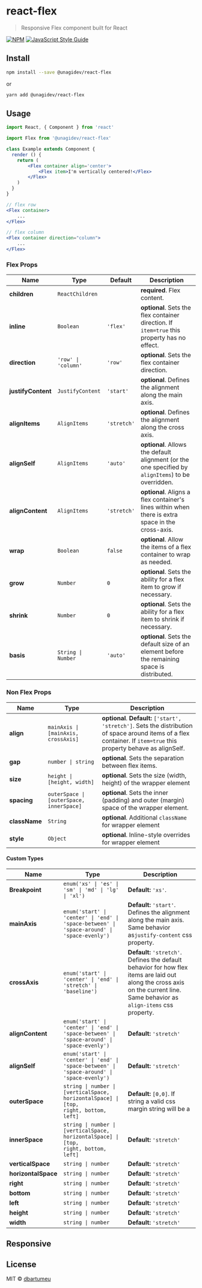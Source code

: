 # react-flex

> Responsive Flex component built for React

[![NPM](https://img.shields.io/npm/v/react-flex.svg)](https://www.npmjs.com/package/react-flex) 
[![JavaScript Style Guide](https://img.shields.io/badge/code_style-standard-brightgreen.svg)](https://standardjs.com)

## Install

```bash
npm install --save @unagidev/react-flex
```
or 
```bash
yarn add @unagidev/react-flex
```

## Usage

```jsx
import React, { Component } from 'react'

import Flex from '@unagidev/react-flex'

class Example extends Component {
  render () {
    return (
        <Flex container align='center'>
            <Flex item>I'm vertically centered!</Flex>
        </Flex>
    )
  }
}
```

```jsx
// flex row
<Flex container>
    ...
</Flex>

// flex column
<Flex container direction="column">
    ...
</Flex>
```


### Flex Props

|Name                |Type                                |Default      |Description                 |
|--------------------|------------------------------------|-------------|----------------------------|
| **children**       | `ReactChildren`                    |             |**required**. Flex content. |
| **inline**         | <code>Boolean</code>               | `'flex'`    |**optional**. Sets the flex container direction. If <code>item=true</code> this property has no effect. |
| **direction**      | <code>'row' &#124; 'column'</code> | `'row'`     |**optional**. Sets the flex container direction.|
| **justifyContent** | <code>JustifyContent</code>        | `'start'`   |**optional**. Defines the alignment along the main axis. |
| **alignItems**     | <code>AlignItems</code>            | `'stretch'` |**optional**. Defines the alignment along the cross axis. |
| **alignSelf**      | <code>AlignItems</code>            | `'auto'`    |**optional**. Allows the default alignment (or the one specified by `alignItems`) to be overridden. |
| **alignContent**   | <code>AlignItems</code>            | `'stretch'` |**optional**. Aligns a flex container's lines within when there is extra space in the cross-axis. |
| **wrap**           | <code>Boolean</code>               | `false`     |**optional**. Allow the items of a flex container to wrap as needed. |
| **grow**           | <code>Number</code>                | `0`         |**optional**. Sets the ability for a flex item to grow if necessary. |
| **shrink**         | <code>Number</code>                | `0`         |**optional**. Sets the ability for a flex item to shrink if necessary. |
| **basis**          | <code>String &#124; Number</code>  | `'auto'`    |**optional**. Sets the default size of an element before the remaining space is distributed. |


### Non Flex Props

|Name              |Type                                                     |Description                          |
|------------------|-------------------------------------------------------- |-------------------------------------|
| **align**        | <code>mainAxis &#124; [mainAxis, crossAxis]</code>      | **optional**. **Default:** `['start', 'stretch']`. Sets the distribution of space around items of a flex container. If `item=true` this property behave as alignSelf. |
| **gap**          | <code>number &#124; string</code>                       | **optional**. Sets the separation between flex items. |
| **size**         | <code>height &#124; [height, width]</code>              | **optional**. Sets the size (width, height) of the wrapper element  |
| **spacing**      | <code>outerSpace &#124; [outerSpace, innerSpace]</code> | **optional**. Sets the inner (padding) and outer (margin) space of the wrapper element. |
| **className**    | <code>String</code>                                     | **optional**. Additional `className` for wrapper element |
| **style**        | <code>Object</code>                                     | **optional**. Inline-style overrides for wrapper element |


#### Custom Types

|Name                 |Type                                                                                                                        |Description                                                             |
|---------------------|----------------------------------------------------------------------------------------------------------------------------|------------------------------------------------------------------------|
| **Breakpoint**      | <code>enum('xs' &#124; 'es' &#124; 'sm' &#124; 'md' &#124; 'lg' &#124; 'xl')</code>                                        | **Default:** `'xs'`.                                                                       |
| **mainAxis**        | <code>enum('start' &#124; 'center' &#124; 'end' &#124; 'space-between' &#124; 'space-around' &#124; 'space-evenly')</code> | **Default:** `'start'`. Defines the alignment along the main axis. Same behavior as`justify-content` css property. |
| **crossAxis**       | <code>enum('start' &#124; 'center' &#124; 'end' &#124; 'stretch' &#124; 'baseline')</code>                                 | **Default:** `'stretch'`. Defines the default behavior for how flex items are laid out along the cross axis on the current line. Same behavior as `align-items` css property. |
| **alignContent**    | <code>enum('start' &#124; 'center' &#124; 'end' &#124; 'space-between' &#124; 'space-around' &#124; 'space-evenly')</code> | **Default:** `'stretch'`   |
| **alignSelf**       | <code>enum('start' &#124; 'center' &#124; 'end' &#124; 'space-between' &#124; 'space-around' &#124; 'space-evenly')</code> | **Default:** `'stretch'`   |
| **outerSpace**      | <code>string &#124; number &#124; [verticalSpace, horizontalSpace] &#124; [top, right, bottom, left]</code>                | **Default:** `[0,0]`. If string a valid css margin string will be a   |
| **innerSpace**      | <code>string &#124; number &#124; [verticalSpace, horizontalSpace] &#124; [top, right, bottom, left]</code>                | **Default:** `'stretch'`   |
| **verticalSpace**   | <code>string &#124; number</code>                                                                                          | **Default:** `'stretch'`   |   
| **horizontalSpace** | <code>string &#124; number</code>                                                                                          | **Default:** `'stretch'`  |
| **right**           | <code>string &#124; number</code>                                                                                          | **Default:** `'stretch'`   |  
| **bottom**          | <code>string &#124; number</code>                                                                                          | **Default:** `'stretch'`    | 
| **left**            | <code>string &#124; number</code>                                                                                          | **Default:** `'stretch'`  |    
| **height**          | <code>string &#124; number</code>                                                                                          | **Default:** `'stretch'`   |  
| **width**           | <code>string &#124; number</code>                                                                                          | **Default:** `'stretch'`   |

                                         
## Responsive


## License

MIT © [dbartumeu](https://github.com/dbartumeu)
